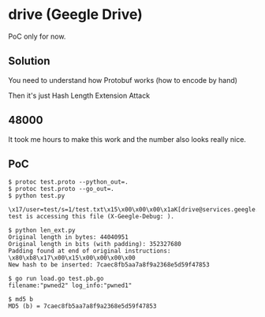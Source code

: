 # drive (Geegle Drive)

PoC only for now.

## Solution
You need to understand how Protobuf works
(how to encode by hand)

Then it's just Hash Length Extension Attack

## 48000
It took me hours to make this work and the number also looks really nice.

## PoC
```
$ protoc test.proto --python_out=.
$ protoc test.proto --go_out=.
$ python test.py

\x17/user=test/s=1/test.txt\x15\x00\x00\x00\x1aK[drive@services.geegle.org] test is accessing this file (X-Geegle-Debug: ).

$ python len_ext.py
Original length in bytes: 44040951
Original length in bits (with padding): 352327680
Padding found at end of original instructions: \x80\xb8\x17\x00\x15\x00\x00\x00\x00
New hash to be inserted: 7caec8fb5aa7a8f9a2368e5d59f47853

$ go run load.go test.pb.go
filename:"pwned2" log_info:"pwned1"

$ md5 b
MD5 (b) = 7caec8fb5aa7a8f9a2368e5d59f47853

 ```
